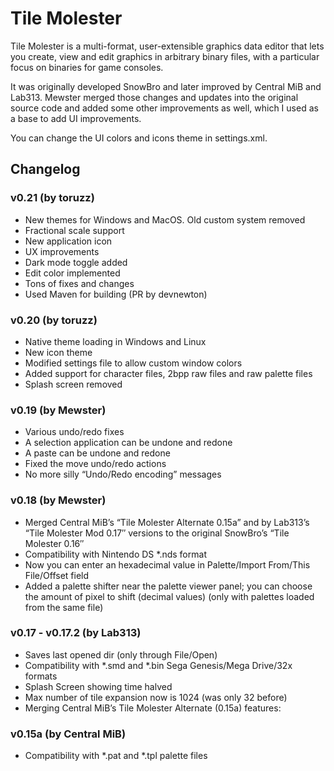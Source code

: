 # Tile Molester

Tile Molester is a multi-format, user-extensible graphics data editor that lets you create, view and edit graphics in arbitrary binary files, with a particular focus on binaries for game consoles.

It was originally developed SnowBro and later improved by Central MiB and Lab313. Mewster merged those changes and updates into the original source code and added some other improvements as well, which I used as a base to add UI improvements.

You can change the UI colors and icons theme in settings.xml.
## Changelog

### v0.21 (by toruzz)
- New themes for Windows and MacOS. Old custom system removed
- Fractional scale support
- New application icon
- UX improvements
- Dark mode toggle added
- Edit color implemented
- Tons of fixes and changes
- Used Maven for building (PR by devnewton)

### v0.20 (by toruzz)
- Native theme loading in Windows and Linux
- New icon theme
- Modified settings file to allow custom window colors
- Added support for character files, 2bpp raw files and raw palette files
- Splash screen removed

### v0.19 (by Mewster)
- Various undo/redo fixes
- A selection application can be undone and redone
- A paste can be undone and redone
- Fixed the move undo/redo actions
- No more silly “Undo/Redo encoding” messages

### v0.18 (by Mewster)
- Merged Central MiB’s “Tile Molester Alternate 0.15a” and by Lab313’s “Tile Molester Mod 0.17″ versions to the original SnowBro’s “Tile Molester 0.16″
- Compatibility with Nintendo DS *.nds format
- Now you can enter an hexadecimal value in Palette/Import From/This File/Offset field
- Added a palette shifter near the palette viewer panel; you can choose the amount of pixel to shift (decimal values) (only with palettes loaded from the same file)

### v0.17 - v0.17.2 (by Lab313)
- Saves last opened dir (only through File/Open)
- Compatibility with *.smd and *.bin Sega Genesis/Mega Drive/32x formats
- Splash Screen showing time halved
- Max number of tile expansion now is 1024 (was only 32 before)
- Merging Central MiB’s Tile Molester Alternate (0.15a) features:

### v0.15a (by Central MiB)
- Compatibility with *.pat and *.tpl palette files
